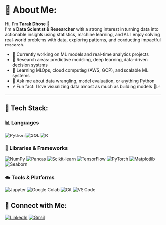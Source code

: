 # 💫 About Me:
Hi, I'm **Tarak Dhone** 👋  
I'm a **Data Scientist & Researcher** with a strong interest in turning data into actionable insights using statistics, machine learning, and AI. I enjoy solving real-world problems with data, exploring patterns, and conducting impactful research.

- 🔭 Currently working on ML models and real-time analytics projects  
- 🧪 Research areas: predictive modeling, deep learning, data-driven decision systems  
- 🌱 Learning MLOps, cloud computing (AWS, GCP), and scalable ML systems  
- 💬 Ask me about data wrangling, model evaluation, or anything Python  
- ⚡ Fun fact: I love visualizing data almost as much as building models 🧠📈

---

## 🧠 Tech Stack:

### 📊 Languages
![Python](https://img.shields.io/badge/-Python-3776AB?style=flat-square&logo=python&logoColor=white)
![SQL](https://img.shields.io/badge/-SQL-4479A1?style=flat-square&logo=postgresql&logoColor=white)
![R](https://img.shields.io/badge/-R-276DC3?style=flat-square&logo=r&logoColor=white)

### 🧰 Libraries & Frameworks
![NumPy](https://img.shields.io/badge/-NumPy-013243?style=flat-square&logo=numpy&logoColor=white)
![Pandas](https://img.shields.io/badge/-Pandas-150458?style=flat-square&logo=pandas&logoColor=white)
![Scikit-learn](https://img.shields.io/badge/-Scikit--learn-F7931E?style=flat-square&logo=scikit-learn&logoColor=white)
![TensorFlow](https://img.shields.io/badge/-TensorFlow-FF6F00?style=flat-square&logo=tensorflow&logoColor=white)
![PyTorch](https://img.shields.io/badge/-PyTorch-EE4C2C?style=flat-square&logo=pytorch&logoColor=white)
![Matplotlib](https://img.shields.io/badge/-Matplotlib-11557C?style=flat-square&logo=matplotlib&logoColor=white)
![Seaborn](https://img.shields.io/badge/-Seaborn-3776AB?style=flat-square&logo=python&logoColor=white)

### ☁️ Tools & Platforms
![Jupyter](https://img.shields.io/badge/-Jupyter-F37626?style=flat-square&logo=jupyter&logoColor=white)
![Google Colab](https://img.shields.io/badge/-Colab-F9AB00?style=flat-square&logo=google&logoColor=white)
![Git](https://img.shields.io/badge/-Git-F05032?style=flat-square&logo=git&logoColor=white)
![VS Code](https://img.shields.io/badge/-VSCode-007ACC?style=flat-square&logo=visual-studio-code&logoColor=white)

## 🔗 Connect with Me:

[![LinkedIn](https://img.shields.io/badge/-LinkedIn-0077B5?style=flat-square&logo=linkedin&logoColor=white)](https://www.linkedin.com/in/tarak-dhone-019392351/)   [![Gmail](https://img.shields.io/badge/-Gmail-D14836?style=flat-square&logo=gmail&logoColor=white)](mailto:tarakashokrao12345@gmail.com)  
